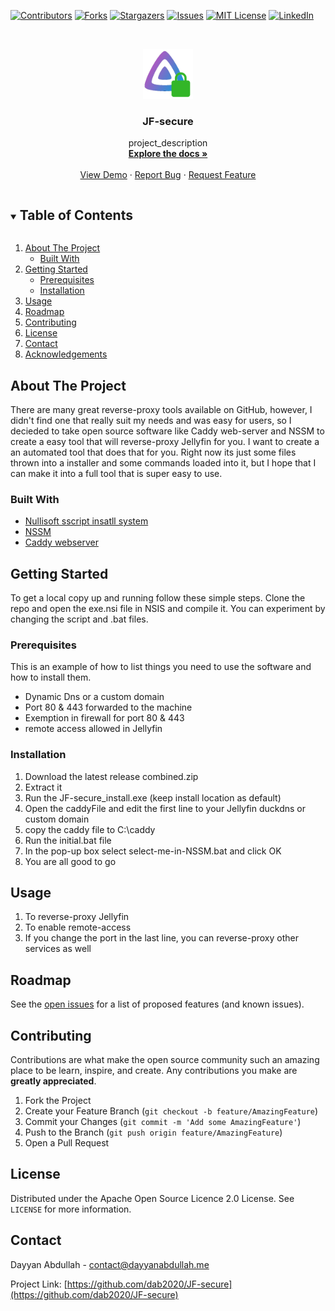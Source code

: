 <!--
*** Thanks for checking out the Best-README-Template. If you have a suggestion
*** that would make this better, please fork the repo and create a pull request
*** or simply open an issue with the tag "enhancement".
*** Thanks again! Now go create something AMAZING! :D
***
***
***
*** To avoid retyping too much info. Do a search and replace for the following:
*** github_username, repo_name, twitter_handle, email, project_title, project_description
-->



<!-- PROJECT SHIELDS -->
<!--
*** I'm using markdown "reference style" links for readability.
*** Reference links are enclosed in brackets [ ] instead of parentheses ( ).
*** See the bottom of this document for the declaration of the reference variables
*** for contributors-url, forks-url, etc. This is an optional, concise syntax you may use.
*** https://www.markdownguide.org/basic-syntax/#reference-style-links
-->
[![Contributors][contributors-shield]][contributors-url]
[![Forks][forks-shield]][forks-url]
[![Stargazers][stars-shield]][stars-url]
[![Issues][issues-shield]][issues-url]
[![MIT License][license-shield]][license-url]
[![LinkedIn][linkedin-shield]][linkedin-url]



<!-- PROJECT LOGO -->
<br />
<p align="center">
  <a href="https://github.com/dab2020/JF-secure">
    <img src="images/logo.png" alt="Logo" width="80" height="80">
  </a>

  <h3 align="center">JF-secure</h3>

  <p align="center">
    project_description
    <br />
    <a href="https://github.com/dab2020/JF-secure"><strong>Explore the docs »</strong></a>
    <br />
    <br />
    <a href="https://github.com/dab2020/JF-secure">View Demo</a>
    ·
    <a href="https://github.com/dab2020/JF-secure/issues">Report Bug</a>
    ·
    <a href="https://github.com/dab2020/JF-secure/issues">Request Feature</a>
  </p>
</p>



<!-- TABLE OF CONTENTS -->
<details open="open">
  <summary><h2 style="display: inline-block">Table of Contents</h2></summary>
  <ol>
    <li>
      <a href="#about-the-project">About The Project</a>
      <ul>
        <li><a href="#built-with">Built With</a></li>
      </ul>
    </li>
    <li>
      <a href="#getting-started">Getting Started</a>
      <ul>
        <li><a href="#prerequisites">Prerequisites</a></li>
        <li><a href="#installation">Installation</a></li>
      </ul>
    </li>
    <li><a href="#usage">Usage</a></li>
    <li><a href="#roadmap">Roadmap</a></li>
    <li><a href="#contributing">Contributing</a></li>
    <li><a href="#license">License</a></li>
    <li><a href="#contact">Contact</a></li>
    <li><a href="#acknowledgements">Acknowledgements</a></li>
  </ol>
</details>



<!-- ABOUT THE PROJECT -->
## About The Project



There are many great reverse-proxy tools available on GitHub, however, I didn't find one that really suit my needs and was easy for users, so I decieded to take open source software like Caddy web-server and NSSM to create a easy tool that will reverse-proxy Jellyfin for you. I want to create a an automated tool that does that for you. Right now its just some files thrown into a installer and some commands loaded into it, but I hope that I can make it into a full tool that is super easy to use.

### Built With

* [Nullisoft sscript insatll system]()
* [NSSM]()
* [Caddy webserver]()



<!-- GETTING STARTED -->
## Getting Started

To get a local copy up and running follow these simple steps.
Clone the repo and open the exe.nsi file in NSIS and compile it. You can experiment by changing the script and .bat files.

### Prerequisites

This is an example of how to list things you need to use the software and how to install them.
* Dynamic Dns or a custom domain
* Port 80 & 443 forwarded to the machine
* Exemption in firewall for port 80 & 443
* remote access allowed in Jellyfin

### Installation

1. Download the latest release combined.zip
2. Extract it
3. Run the JF-secure_install.exe  (keep install location as default)
4. Open the caddyFile and edit the first line to your Jellyfin duckdns or custom domain
5. copy the caddy file to C:\caddy
6. Run the initial.bat file
7. In the pop-up box select select-me-in-NSSM.bat and click OK
8. You are all good to go


<!-- USAGE EXAMPLES -->
## Usage

1. To reverse-proxy Jellyfin
2. To enable remote-access
3. If you change the port in the last line, you can reverse-proxy other services as well



<!-- ROADMAP -->
## Roadmap

See the [open issues](https://github.com/dab2020/JF-secure/issues) for a list of proposed features (and known issues).



<!-- CONTRIBUTING -->
## Contributing

Contributions are what make the open source community such an amazing place to be learn, inspire, and create. Any contributions you make are **greatly appreciated**.

1. Fork the Project
2. Create your Feature Branch (`git checkout -b feature/AmazingFeature`)
3. Commit your Changes (`git commit -m 'Add some AmazingFeature'`)
4. Push to the Branch (`git push origin feature/AmazingFeature`)
5. Open a Pull Request



<!-- LICENSE -->
## License

Distributed under the Apache Open Source Licence 2.0 License. See `LICENSE` for more information.



<!-- CONTACT -->
## Contact

Dayyan Abdullah - contact@dayyanabdullah.me

Project Link: [https://github.com/dab2020/JF-secure](https://github.com/dab2020/JF-secure)







<!-- MARKDOWN LINKS & IMAGES -->
<!-- https://www.markdownguide.org/basic-syntax/#reference-style-links -->
[contributors-shield]: https://img.shields.io/github/contributors/github_username/repo.svg?style=for-the-badge
[contributors-url]: https://github.com/github_username/repo/graphs/contributors
[forks-shield]: https://img.shields.io/github/forks/github_username/repo.svg?style=for-the-badge
[forks-url]: https://github.com/github_username/repo/network/members
[stars-shield]: https://img.shields.io/github/stars/github_username/repo.svg?style=for-the-badge
[stars-url]: https://github.com/github_username/repo/stargazers
[issues-shield]: https://img.shields.io/github/issues/github_username/repo.svg?style=for-the-badge
[issues-url]: https://github.com/github_username/repo/issues
[license-shield]: https://img.shields.io/github/license/github_username/repo.svg?style=for-the-badge
[license-url]: https://github.com/github_username/repo/blob/master/LICENSE.txt
[linkedin-shield]: https://img.shields.io/badge/-LinkedIn-black.svg?style=for-the-badge&logo=linkedin&colorB=555
[linkedin-url]: https://linkedin.com/in/github_username
